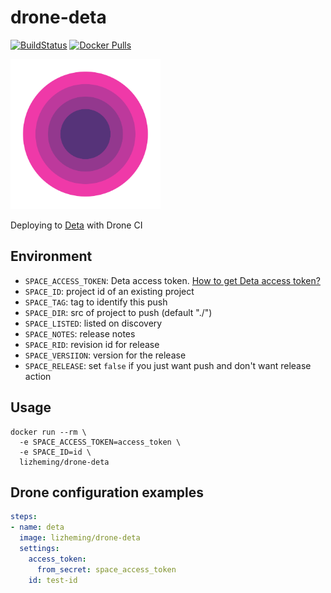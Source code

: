 # drone-deta


[![BuildStatus](https://cloud.drone.io/api/badges/lizheming/drone-deta/status.svg)](https://cloud.drone.io/lizheming/drone-deta)
[![Docker Pulls](https://img.shields.io/docker/pulls/lizheming/drone-deta.svg)]()

<img src="deta.svg" alt="logo" width="240"/>

Deploying to [Deta](https://deta.space) with Drone CI
## Environment

- `SPACE_ACCESS_TOKEN`: Deta access token. [How to get Deta access token?](https://deta.space/docs/en/basics/cli#authentication)
- `SPACE_ID`: project id of an existing project
- `SPACE_TAG`: tag to identify this push
- `SPACE_DIR`: src of project to push (default "./")
- `SPACE_LISTED`: listed on discovery
- `SPACE_NOTES`: release notes
- `SPACE_RID`: revision id for release
- `SPACE_VERSIION`: version for the release
- `SPACE_RELEASE`: set `false` if you just want push and don't want release action

## Usage

```
docker run --rm \
  -e SPACE_ACCESS_TOKEN=access_token \
  -e SPACE_ID=id \
  lizheming/drone-deta
```
## Drone configuration examples

```yml
steps:
- name: deta
  image: lizheming/drone-deta
  settings:
    access_token:
      from_secret: space_access_token
    id: test-id
```